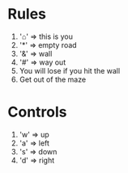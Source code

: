# Rules
1. '⌂' => this is you
2. '*' => empty road
3. '&' => wall
4. '#' => way out
5. You will lose if you hit the wall
6. Get out of the maze

# Controls
1. 'w' => up
2. 'a' => left
3. 's' => down
4. 'd' => right
